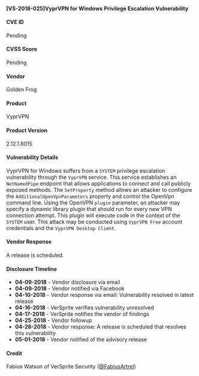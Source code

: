#### [VS-2018-025]VyprVPN for Windows Privilege Escalation Vulnerability
  		  
#### CVE ID		
Pending

#### CVSS Score		
Pending
		
#### Vendor		
Golden Frog 		
		
#### Product		
VyprVPN

#### Product Version
2.12.1.8015
		
#### Vulnerability Details
		
VyprVPN for Windows suffers from a `SYSTEM` privilege escalation vulnerability through the `VyprVPN` service. This service establishes an `NetNamedPipe` endpoint that allows applications to connect and call publicly exposed methods. The `SetProperty` method allows an attacker to configure the `AdditionalOpenVpnParameters` property and control the OpenVpn command line. Using the OpenVPN `plugin` parameter, an attacker may specify a dynamic library plugin that should run for every new VPN connection attempt. This plugin will execute code in the context of the `SYSTEM` user. This attack may be conducted using `VyprVPN Free` account credentials and the `VyprVPN Desktop Client`.	
 		
#### Vendor Response		
A release is scheduled.
  		
#### Disclosure Timeline		
 		
* **04-09-2018** - Vendor disclosure via email		
* **04-09-2018** - Vendor notified via Facebook		
* **04-10-2018** - Vendor response via email: Vulnerability resolved in latest release
* **04-16-2018** - VerSprite verifies vulnerability unresolved
* **04-17-2018** - VerSprite notifies the vendor of findings
* **04-25-2018** - Vendor followup
* **04-26-2018** - Vendor response: A release is scheduled that resolves this vulnerability
* **05-01-2018** - Vendor notified of the advisory release	
 		
#### Credit		
Fabius Watson of VerSprite Security
([@FabiusArtrel](https://twitter.com/FabiusArtrel))
